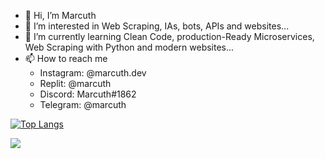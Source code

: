 - 👋 Hi, I’m Marcuth
- 👀 I’m interested in Web Scraping, IAs, bots, APIs and websites...
- 🌱 I’m currently learning Clean Code, production-Ready Microservices, Web Scraping with Python and modern websites...
- 📫 How to reach me 
  - Instagram: @marcuth.dev
  - Replit: @marcuth
  - Discord: Marcuth#1862
  - Telegram: @marcuth

[![Top Langs](https://github-readme-stats.vercel.app/api/top-langs/?username=1Marcuth&langs_count=9&theme=radical)](https://github.com/anuraghazra/github-readme-stats)

[<img src = "https://img.shields.io/badge/instagram-%23E4405F.svg?&style=for-the-badge&logo=instagram&logoColor=white">](https://www.instagram.com/marcuth.dev/)
<!---
1Marcuth/1Marcuth is a ✨ special ✨ repository because its `README.md` (this file) appears on your GitHub profile.
You can click the Preview link to take a look at your changes.
--->
